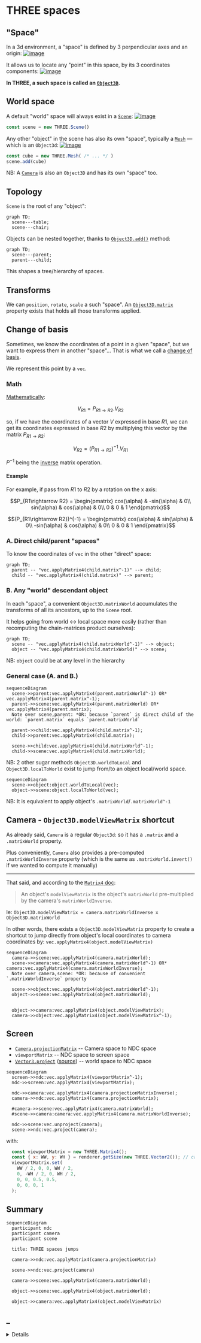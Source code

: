 THREE spaces
===

## "Space"

In a 3d environment, a "space" is defined by 3 perpendicular axes and an origin:
[![image](https://docs.google.com/drawings/d/e/2PACX-1vSgAWjz37yphQgR4NkrW8Lehtg3LAVJmqn0fMcGoMgxETzU1dj_V36MAPUfCwSFrtRkK3IEVsMzeWXE/pub?w=1440&h=1080)](https://docs.google.com/drawings/d/1thD_hICjAhERuMXal7ez8HhEk9JPYV7iF5Mhb2VIYCU/edit)

It allows us to locate any "point" in this space, by its 3 coordinates components:
[![image](https://docs.google.com/drawings/d/e/2PACX-1vQDwhYakAtd5OudiUgRExULy6C-LwD-KTuOe_k0DpkR3nAGWkj4LXOdYEt8f3rKgb7g3EA10YGq7EQu/pub?w=1440&h=1080)](https://docs.google.com/drawings/d/1kflQFDXOeOiT6VvMu_0fktmethV-jprDh9zLv8ZBshE/edit)

**In THREE, a such space is called an [`Object3D`](https://threejs.org/docs/index.html?q=object#api/en/core/Object3D).**

## World space

A default "world" space will always exist in a [`Scene`](https://threejs.org/docs/index.html?q=scene#api/en/scenes/Scene):
[![image](https://docs.google.com/drawings/d/e/2PACX-1vRG2Sxu2kkV8wW3c3spdxQ3GzsZfhmubzisEEEQzOjyuh0m0WqO97X5K2WI9UQXc7Qd08prGGxXnQxg/pub?w=1440&h=1080)](https://docs.google.com/drawings/d/1S81NPv6S1NSpr2A_qBdVaZaKk4l4LqN3I_6jQa0tJ_E/edit)
```js
const scene = new THREE.Scene()
```

Any other "object" in the scene has also its own "space", typically a [`Mesh`](https://threejs.org/docs/index.html?q=mesh#api/en/objects/Mesh) — which is an `Object3d`:
[![image](https://docs.google.com/drawings/d/e/2PACX-1vSfT3Ikc78bzVPFAhd-48AQpLx1sTAV48Tt4QkXjQR8znLOeS3scZfN5l1WVSeaymacfrcGCvqrqoAq/pub?w=1440&h=1080)](https://docs.google.com/drawings/d/10be51vBd848bzi2RwGcrRLCmRWqmhSwPFs8FR5kdKvQ/edit)
```js
const cube = new THREE.Mesh( /* ... */ )
scene.add(cube)
```

NB: A [`Camera`](https://threejs.org/docs/index.html?q=camera#api/en/cameras/Camera) is also an `Object3D` and has its own "space" too.

## Topology

`Scene` is the root of any "object":
```mermaid
graph TD;
  scene---table;
  scene---chair;
```

Objects can be nested together, thanks to [`Object3D.add()`](https://threejs.org/docs/index.html?q=matrix4#api/en/core/Object3D.add) method:

```mermaid
graph TD;
  scene---parent;
  parent---child;
```

This shapes a tree/hierarchy of spaces.

## Transforms

We can `position`, `rotate`, `scale` a such "space". An [`Object3D.matrix`](https://threejs.org/docs/index.html?q=matrix4#api/en/core/Object3D.matrix) property exists that holds all those transforms applied.

## Change of basis

Sometimes, we know the coordinates of a point in a given "space", but we want to express them in another "space"... That is what we call a [change of basis](https://en.wikipedia.org/wiki/Change_of_basis).

We represent this point by a `vec`.

### Math

[Mathematically](https://fr.wikipedia.org/wiki/Changement_de_base_(alg%C3%A8bre_lin%C3%A9aire)):

$$V_{R1}=P_{R1\rightarrow R2} . V_{R2}$$

so, if we have the coordinates of a vector $V$ expressed in base $R1$, we can get its coordinates expressed in base $R2$ by multiplying this vector by the matrix $P_{R1\rightarrow R2}$:

$$V_{R2}=(P_{R1\rightarrow R2})^{-1} . V_{R1}$$

$P^{-1}$ being the [inverse](https://en.wikipedia.org/wiki/Invertible_matrix) matrix operation.

#### Example

For example, if pass from $R1$ to $R2$ by a rotation on the x axis:

$$P_{R1\rightarrow R2} = \begin{pmatrix}
cos(\alpha) & -sin(\alpha) & 0\\
sin(\alpha) & cos(\alpha) & 0\\
0 & 0 & 1
\end{pmatrix}$$

$$(P_{R1\rightarrow R2})^{-1} = \begin{pmatrix}
cos(\alpha) & sin(\alpha) & 0\\
-sin(\alpha) & cos(\alpha) & 0\\
0 & 0 & 1
\end{pmatrix}$$

### A. Direct child/parent "spaces"

To know the coordinates of `vec` in the other "direct" space:

```mermaid
graph TD;
  parent -- "vec.applyMatrix4(child.matrix^-1)" --> child;
  child -- "vec.applyMatrix4(child.matrix)" --> parent;
```

### B. Any "world" descendant object

In each "space", a convenient `Object3D.matrixWorld` accumulates the transforms of all its ancestors, up to the `Scene` root.

It helps going from world <-> local space more easily (rather than recomputing the chain-matrices product ourselves):

```mermaid
graph TD;
  scene -- "vec.applyMatrix4(child.matrixWorld^-1)" --> object;
  object -- "vec.applyMatrix4(child.matrixWorld)" --> scene;
```

NB: `object` could be at any level in the hierarchy

### General case (A. and B.)

```mermaid
sequenceDiagram
  scene->>parent:vec.applyMatrix4(parent.matrixWorld^-1) OR* vec.applyMatrix4(parent.matrix^-1);
  parent->>scene:vec.applyMatrix4(parent.matrixWorld) OR* vec.applyMatrix4(parent.matrix);
  Note over scene,parent: *OR: because `parent` is direct child of the world: `parent.matrix` equals `parent.matrixWorld`

  parent->>child:vec.applyMatrix4(child.matrix^-1);
  child->>parent:vec.applyMatrix4(child.matrix);

  scene->>child:vec.applyMatrix4(child.matrixWorld^-1);
  child->>scene:vec.applyMatrix4(child.matrixWorld);
```

NB: 2 other sugar methods `Object3D.worldToLocal` and `Object3D.localToWorld` exist to jump from/to an object local/world space.

```mermaid
sequenceDiagram
  scene->>object:object.worldToLocal(vec);
  object->>scene:object.localToWorld(vec);
```

NB: It is equivalent to apply object's `.matrixWorld`/`.matrixWorld^-1`

## Camera - `Object3D.modelViewMatrix` shortcut

As already said, `Camera` is a regular `Object3d`: so it has a `.matrix` and a `.matrixWorld` property.

Plus conveniently, `Camera` also provides a pre-computed `.matrixWorldInverse` property (which is the same as `.matrixWorld.invert()` if we wanted to compute it manually)

---

That said, and according to the [`Matrix4` doc](https://threejs.org/docs/#api/en/math/Matrix4):
> An object's `modelViewMatrix` is the object's `matrixWorld` pre-multiplied by the camera's `matrixWorldInverse`.

Ie: `Object3D.modelViewMatrix = camera.matrixWorldInverse x Object3D.matrixWorld`

In other words, there exists a `Object3D.modelViewMatrix` property to create a shortcut to jump directly from object's local coordinates to camera coordinates by: `vec.applyMatrix4(object.modelViewMatrix)`

```mermaid
sequenceDiagram
  camera->>scene:vec.applyMatrix4(camera.matrixWorld);
  scene->>camera:vec.applyMatrix4(camera.matrixWorld^-1) OR* camera:vec.applyMatrix4(camera.matrixWorldInverse);
  Note over camera,scene: *OR: because of convenient `.matrixWorldInverse` property

  scene->>object:vec.applyMatrix4(object.matrixWorld^-1);
  object->>scene:vec.applyMatrix4(object.matrixWorld);


  object->>camera:vec.applyMatrix4(object.modelViewMatrix);
  camera->>object:vec.applyMatrix4(object.modelViewMatrix^-1);
```

## Screen

- [`Camera.projectionMatrix`](https://threejs.org/docs/index.html?q=matri#api/en/cameras/Camera.projectionMatrix) -- Camera space to NDC space
- `viewportMatrix` -- NDC space to screen space
- [`Vector3.project`](https://threejs.org/docs/index.html?q=vector#api/en/math/Vector3.project) ([source](https://github.com/mrdoob/three.js/blob/2a8a3faef5d2f8961026a23e1002d3f7d7ee5b87/src/math/Vector3.js#L315-L319)) -- world space to NDC space

```mermaid
sequenceDiagram
  screen->>ndc:vec.applyMatrix4(viewportMatrix^-1);
  ndc->>screen:vec.applyMatrix4(viewportMatrix);
  
  ndc->>camera:vec.applyMatrix4(camera.projectionMatrixInverse);
  camera->>ndc:vec.applyMatrix4(camera.projectionMatrix);

  #camera->>scene:vec.applyMatrix4(camera.matrixWorld);
  #scene->>camera:camera:vec.applyMatrix4(camera.matrixWorldInverse);

  ndc->>scene:vec.unproject(camera);
  scene->>ndc:vec.project(camera);
```

with:

```js
  const viewportMatrix = new THREE.Matrix4();
  const { x: WW, y: WH } = renderer.getSize(new THREE.Vector2()); // canvas size (dpr-independent)
  viewportMatrix.set(
    WW / 2, 0, 0, WW / 2,
    0, -WH / 2, 0, WH / 2,
    0, 0, 0.5, 0.5,
    0, 0, 0, 1
  );
  ```

## Summary

```mermaid
sequenceDiagram  
  participant ndc
  participant camera
  participant scene

  title: THREE spaces jumps

  camera->>ndc:vec.applyMatrix4(camera.projectionMatrix)

  scene->>ndc:vec.project(camera)

  camera->>scene:vec.applyMatrix4(camera.matrixWorld);

  object->>scene:vec.applyMatrix4(object.matrixWorld);

  object->>camera:vec.applyMatrix4(object.modelViewMatrix)
```

## _

<details>
  <!--
  Following is for https://abernier.github.io/abernier website
  -->
  
  <script type="module">
  import mermaid from 'https://unpkg.com/mermaid@9.2.2/dist/mermaid.esm.min.mjs';
  mermaid.init(undefined, '.language-mermaid');
  </script>
</details>


